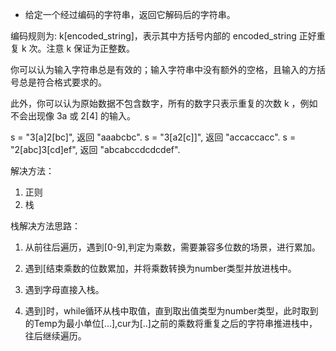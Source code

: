 - 给定一个经过编码的字符串，返回它解码后的字符串。

编码规则为: k[encoded_string]，表示其中方括号内部的 encoded_string 正好重复 k 次。注意 k 保证为正整数。

你可以认为输入字符串总是有效的；输入字符串中没有额外的空格，且输入的方括号总是符合格式要求的。

此外，你可以认为原始数据不包含数字，所有的数字只表示重复的次数 k ，例如不会出现像 3a 或 2[4] 的输入。

s = "3[a]2[bc]", 返回 "aaabcbc".
s = "3[a2[c]]", 返回 "accaccacc".
s = "2[abc]3[cd]ef", 返回 "abcabccdcdcdef".

解决方法：
1. 正则
2. 栈

栈解决方法思路：
1. 从前往后遍历，遇到\[0-9]\,判定为乘数，需要兼容多位数的场景，进行累加。

2. 遇到[结束乘数的位数累加，并将乘数转换为number类型并放进栈中。

3. 遇到字母直接入栈。

4. 遇到]时，while循环从栈中取值，直到取出值类型为number类型，此时取到的Temp为最小单位[...],cur为[..]之前的乘数将重复之后的字符串推进栈中，往后继续遍历。
